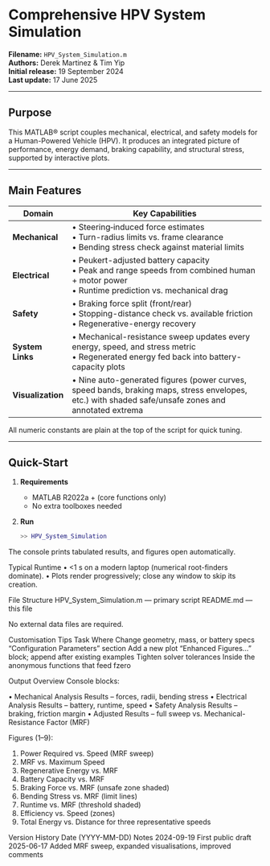 # Comprehensive HPV System Simulation  
**Filename:** `HPV_System_Simulation.m`  
**Authors:** Derek Martinez & Tim Yip  
**Initial release:** 19 September 2024  
**Last update:** 17 June 2025  

---

## Purpose
This MATLAB® script couples mechanical, electrical, and safety models for a Human-Powered Vehicle (HPV). It produces an integrated picture of performance, energy demand, braking capability, and structural stress, supported by interactive plots.

---

## Main Features
| Domain           | Key Capabilities |
|------------------|------------------|
| **Mechanical**   | • Steering‐induced force estimates  <br>• Turn-radius limits vs. frame clearance  <br>• Bending stress check against material limits |
| **Electrical**   | • Peukert-adjusted battery capacity  <br>• Peak and range speeds from combined human + motor power  <br>• Runtime prediction vs. mechanical drag |
| **Safety**       | • Braking force split (front/rear)  <br>• Stopping-distance check vs. available friction  <br>• Regenerative-energy recovery |
| **System Links** | • Mechanical-resistance sweep updates every energy, speed, and stress metric  <br>• Regenerated energy fed back into battery-capacity plots |
| **Visualization**| • Nine auto-generated figures (power curves, speed bands, braking maps, stress envelopes, etc.) with shaded safe/unsafe zones and annotated extrema |

All numeric constants are plain at the top of the script for quick tuning.

---

## Quick-Start
1. **Requirements**  
   * MATLAB R2022a + (core functions only)  
   * No extra toolboxes needed

2. **Run**  
   ```matlab
   >> HPV_System_Simulation
The console prints tabulated results, and figures open automatically.

Typical Runtime
• <1 s on a modern laptop (numerical root-finders dominate).
• Plots render progressively; close any window to skip its creation.

File Structure
HPV_System_Simulation.m         — primary script
README.md                       — this file

No external data files are required.

Customisation Tips
Task	Where
Change geometry, mass, or battery specs	“Configuration Parameters” section
Add a new plot	“Enhanced Figures…” block; append after existing examples
Tighten solver tolerances	Inside the anonymous functions that feed fzero

Output Overview
Console blocks:

• Mechanical Analysis Results – forces, radii, bending stress
• Electrical Analysis Results – battery, runtime, speed
• Safety Analysis Results – braking, friction margin
• Adjusted Results – full sweep vs. Mechanical-Resistance Factor (MRF)

Figures (1–9):

1. Power Required vs. Speed (MRF sweep)
2. MRF vs. Maximum Speed
3. Regenerative Energy vs. MRF
4. Battery Capacity vs. MRF
5. Braking Force vs. MRF (unsafe zone shaded)
6. Bending Stress vs. MRF (limit lines)
7. Runtime vs. MRF (threshold shaded)
8. Efficiency vs. Speed (zones)
9. Total Energy vs. Distance for three representative speeds

Version History
Date (YYYY-MM-DD)	Notes
2024-09-19	First public draft
2025-06-17	Added MRF sweep, expanded visualisations, improved comments
